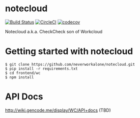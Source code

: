 # notecloud
[![Build Status](https://travis-ci.com/neverworkalone/notecloud.svg?token=x8L5Xw9gvF2UWqzUyEyx&branch=master)](https://travis-ci.com/neverworkalone/notecloud) [![CircleCI](https://circleci.com/gh/neverworkalone/notecloud.svg?style=shield&circle-token=a9d14d97a75f3eaf5a953b4a5fde4ca6fed24883)](https://app.circleci.com/pipelines/github/neverworkalone/notecloud) [![codecov](https://codecov.io/gh/neverworkalone/notecloud/branch/master/graph/badge.svg?token=E3N012HFHN)](https://codecov.io/gh/neverworkalone/notecloud)

Notecloud a.k.a. CheckCheck son of Workcloud


# Getting started with notecloud

    $ git clone https://github.com/neverworkalone/notecloud.git
    $ pip install -r requirements.txt
    $ cd frontend/wc
    $ npm install


# API Docs

http://wiki.gencode.me/display/WC/API+docs (TBD)
